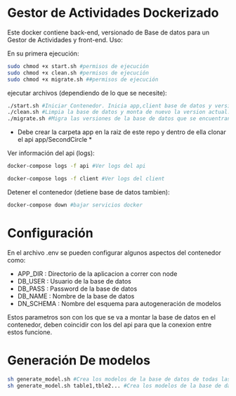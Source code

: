 # Gestor de Actividades Dockerizado

Este docker contiene back-end, versionado de Base de datos para un Gestor de Actividades y front-end.  Uso:

En su primera ejecución:
```sh
sudo chmod +x start.sh #permisos de ejecución
sudo chmod +x clean.sh #permisos de ejecución
sudo chmod +x migrate.sh ##permisos de ejecución
```
ejecutar archivos (dependiendo de lo que se necesite):
```sh
./start.sh #Iniciar Contenedor. Inicia app,client base de datos y versionado
./clean.sh #Limpia la base de datos y monta de nuevo la version actual.
./migrate.sh #Migra las versiones de la base de datos que se encuentran en la carpeta sql.
```
* Debe crear la carpeta app en la raiz de este repo y dentro de ella clonar el api app/SecondCircle *

Ver información del api (logs):

```sh
docker-compose logs -f api #Ver logs del api
```
```sh
docker-compose logs -f client #Ver logs del client
```
Detener el contenedor (detiene base de datos tambien):

```sh
docker-compose down #bajar servicios docker
```

# Configuración

En el archivo .env se pueden configurar algunos aspectos del contenedor como:
* APP_DIR : Directorio de la aplicacion a correr con node
* DB_USER : Usuario de la base de datos
* DB_PASS : Password de la base de datos
* DB_NAME : Nombre de la base de datos 
* DN_SCHEMA : Nombre del esquema para autogeneración de modelos

Estos parametros son con los que se va a montar la base de datos en el contenedor, 
deben coincidir con los del api para que la conexion entre estos funcione.

# Generación De modelos

```sh
sh generate_model.sh #Crea los modelos de la base de datos de todas las tablas en el esquema configurado *Sobreescribe modelos*
sh generate_model.sh table1,tble2... #Crea los modelos de la base de datos de las tablas referenciadas
```

